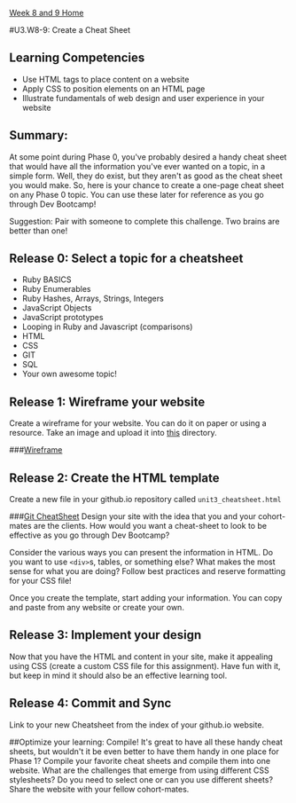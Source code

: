 [Week 8 and 9 Home](./)

#U3.W8-9: Create a Cheat Sheet

## Learning Competencies
- Use HTML tags to place content on a website
- Apply CSS to position elements on an HTML page
- Illustrate fundamentals of web design and user experience in your website

## Summary:
At some point during Phase 0, you've probably desired a handy cheat sheet that would have all the information you've ever wanted on a topic, in a simple form. Well, they do exist, but they aren't as good as the cheat sheet you would make. So, here is your chance to create a one-page cheat sheet on any Phase 0 topic. You can use these later for reference as you go through Dev Bootcamp!

Suggestion: Pair with someone to complete this challenge. Two brains are better than one!

## Release 0: Select a topic for a cheatsheet
 - Ruby BASICS
 - Ruby Enumerables
 - Ruby Hashes, Arrays, Strings, Integers
 - JavaScript Objects
 - JavaScript prototypes
 - Looping in Ruby and Javascript (comparisons)
 - HTML
 - CSS
 - GIT
 - SQL
 - Your own awesome topic!

## Release 1: Wireframe your website
Create a wireframe for your website. You can do it on paper or using a resource. Take an image and upload it into [this](./) directory.

###[Wireframe](https://dl.dropboxusercontent.com/u/217485785/youcodeio/prelaunch.html)

## Release 2: Create the HTML template
Create a new file in your github.io repository called `unit3_cheatsheet.html`

###[Git CheatSheet](http://www.dahal.co/blog/2014/05/05/basic-git-commands.html)
Design your site with the idea that you and your cohort-mates are the clients. How would you want a cheat-sheet to look to be effective as you go through Dev Bootcamp?

Consider the various ways you can present the information in HTML. Do you want to use `<div>`s, tables, or something else? What makes the most sense for what you are doing? Follow best practices and reserve formatting for your CSS file!

Once you create the template, start adding your information. You can copy and paste from any website or create your own. 

## Release 3: Implement your design
Now that you have the HTML and content in your site, make it appealing using CSS (create a custom CSS file for this assignment). Have fun with it, but keep in mind it should also be an effective learning tool.

## Release 4: Commit and Sync
Link to your new Cheatsheet from the index of your github.io website. 

##Optimize your learning: Compile!
It's great to have all these handy cheat sheets, but wouldn't it be even better to have them handy in one place for Phase 1?  Compile your favorite cheat sheets and compile them into one website. What are the challenges that emerge from using different CSS stylesheets? Do you need to select one or can you use different sheets? Share the website with your fellow cohort-mates. 